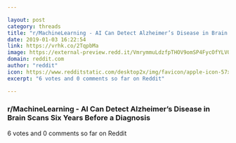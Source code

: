 ```yaml
---

layout: post
category: threads
title: "r/MachineLearning - AI Can Detect Alzheimer’s Disease in Brain Scans Six Years Before a Diagnosis"
date: 2019-01-03 16:22:54
link: https://vrhk.co/2TqpbMa
image: https://external-preview.redd.it/VmrymmuLdzfpTHOV9omSP4FycOfYLVQ3zj3WWJeH2Q0.jpg?auto=webp&s=b310fba8dd5d33b86d4d09aa60664497da82b001
domain: reddit.com
author: "reddit"
icon: https://www.redditstatic.com/desktop2x/img/favicon/apple-icon-57x57.png
excerpt: "6 votes and 0 comments so far on Reddit"

---
```


### r/MachineLearning - AI Can Detect Alzheimer’s Disease in Brain Scans Six Years Before a Diagnosis

6 votes and 0 comments so far on Reddit